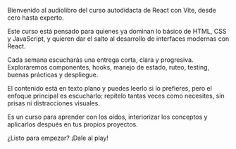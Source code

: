 Bienvenido al audiolibro del curso autodidacta de React con Vite, desde cero hasta experto.

Este curso está pensado para quienes ya dominan lo básico de HTML, CSS y JavaScript, y quieren dar el salto al desarrollo de interfaces modernas con React.

Cada semana escucharás una entrega corta, clara y progresiva. Exploraremos componentes, hooks, manejo de estado, ruteo, testing, buenas prácticas y despliegue.

El contenido está en texto plano y puedes leerlo si lo prefieres, pero el enfoque principal es escucharlo: repítelo tantas veces como necesites, sin prisas ni distracciones visuales.

Es un curso para aprender con los oídos, interiorizar los conceptos y aplicarlos después en tus propios proyectos.

¿Listo para empezar? ¡Dale al play!

